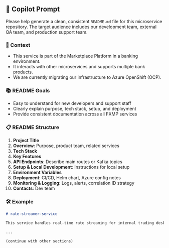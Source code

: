## 🧠 Copilot Prompt

Please help generate a clean, consistent `README.md` file for this microservice repository. The target audience includes our development team, external QA team, and production support team.

### 🏦 Context
- This service is part of the Marketplace Platform in a banking environment.
- It interacts with other microservices and supports multiple bank products.
- We are currently migrating our infrastructure to Azure OpenShift (OCP).

### 📚 README Goals
- Easy to understand for new developers and support staff
- Clearly explain purpose, tech stack, setup, and deployment
- Provide consistent documentation across all FXMP services

### 📋 README Structure
1. **Project Title**
2. **Overview**: Purpose, product team, related services
3. **Tech Stack**
4. **Key Features**
5. **API Endpoints**: Describe main routes or Kafka topics
6. **Setup & Local Development**: Instructions for local setup
7. **Environment Variables**
8. **Deployment**: CI/CD, Helm chart, Azure config notes
9. **Monitoring & Logging**: Logs, alerts, correlation ID strategy
10. **Contacts**: Dev team

### 🛠 Example
```markdown
# rate-streamer-service

This service handles real-time rate streaming for internal trading desks and external API clients. It connects with `pricing-engine`, `auth-service`, and uses Kafka to publish rate updates.

...

(continue with other sections)
